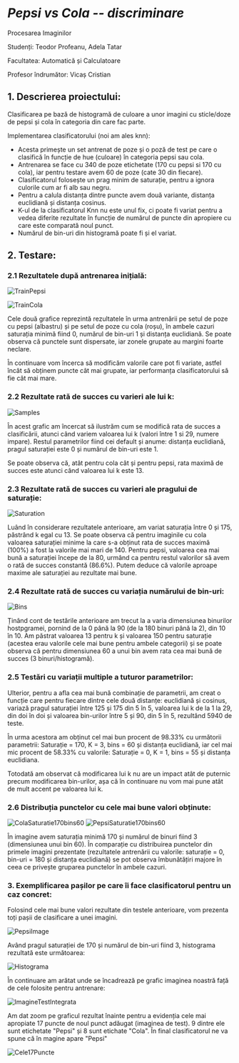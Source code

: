 # **_Pepsi vs Cola -- discriminare_**
Procesarea Imaginilor

Studenți: Teodor Profeanu, Adela Tatar

Facultatea: Automatică și Calculatoare

Profesor îndrumător: Vicaș Cristian


## 1. Descrierea proiectului:
Clasificarea pe bază de histogramă de culoare a unor imagini cu sticle/doze de pepsi și cola în categoria din care fac parte. 

Implementarea clasificatorului (noi am ales knn): 
- Acesta primește un set antrenat de poze și o poză de test pe care o clasifică în funcție de hue (culoare) în categoria pepsi sau cola. 
- Antrenarea se face cu 340 de poze etichetate (170 cu pepsi si 170 cu cola), iar pentru testare avem 60 de poze (cate 30 din fiecare).
- Clasificatorul folosește un prag minim de saturație, pentru a ignora culorile cum ar fi alb sau negru.
- Pentru a calula distanța dintre puncte avem două variante, distanța euclidiană și distanța cosinus. 
- K-ul de la clasificatorul Knn nu este unul fix, ci poate fi variat pentru a vedea diferite rezultate în funcție de numărul de puncte din apropiere cu care este comparată noul punct. 
- Numărul de bin-uri din histogramă poate fi și el variat.

## 2. Testare:
### 2.1 Rezultatele după antrenarea inițială: 

![TrainPepsi](https://github.com/teodor-profeanu/Coke-Pepsi-Discrimination/blob/main/graphs/TrainPepsi.jpeg?raw=true)

![TrainCola](https://github.com/teodor-profeanu/Coke-Pepsi-Discrimination/blob/main/graphs/TrainCola.jpeg?raw=true)

Cele două grafice reprezintă rezultatele în urma antrenării pe setul de poze cu pepsi (albastru) și pe setul de poze cu cola (roșu), în ambele cazuri saturația minimă fiind 0, numărul de bin-uri 1 și distanța euclidiană. Se poate observa că punctele sunt dispersate, iar zonele grupate au margini foarte neclare.

În continuare vom încerca să modificăm valorile care pot fi variate, astfel încât să obținem puncte cât mai grupate, iar performanța clasificatorului să fie cât mai mare.  

### 2.2 Rezultate rată de succes cu varieri ale lui k: 

![Samples](https://github.com/teodor-profeanu/Coke-Pepsi-Discrimination/blob/main/graphs/VariationNoSamples.jpeg?raw=true)

În acest grafic am încercat să ilustrăm cum se modifică rata de succes a clasificării, atunci când variem valoarea lui k (valori între 1 si 29, numere impare). Restul parametrilor fiind cei default și anume: distanța euclidiană, pragul saturației este 0 și numărul de bin-uri este 1. 

Se poate observa că, atât pentru cola cât și pentru pepsi, rata maximă de succes este atunci când valoarea lui k este 13. 

### 2.3 Rezultate rată de succes cu varieri ale pragului de saturație: 

![Saturation](https://github.com/teodor-profeanu/Coke-Pepsi-Discrimination/blob/main/graphs/VariationSaturation.jpeg?raw=true)

Luând în considerare rezultatele anterioare, am variat saturația între 0 și 175, păstrând k egal cu 13. Se poate observa că pentru imaginile cu cola valoarea saturației minime la care s-a obținut rata de succes maximă (100%) a fost la valorile mai mari de 140. Pentru pepsi, valoarea cea mai bună a saturației începe de la 80, urmând ca pentru restul valorilor să avem o rată de succes constantă (86.6%). Putem deduce că valorile aproape maxime ale saturației au rezultate mai bune.

### 2.4 Rezultate rată de succes cu variația numărului de bin-uri: 

![Bins](https://github.com/teodor-profeanu/Coke-Pepsi-Discrimination/blob/main/graphs/VariationBins.jpeg?raw=true)

Ținând cont de testările anterioare am trecut la a varia dimensiunea binurilor hostpgramei, pornind de la 0 până la 90 (de la 180 binuri până la 2), din 10 în 10. Am păstrat valoarea 13 pentru k și valoarea 150 pentru saturație (acestea erau valorile cele mai bune pentru ambele categorii) și se poate observa că pentru dimensiunea 60 a unui bin avem rata cea mai bună de succes (3 binuri/histogramă). 

### 2.5 Testări cu variații multiple a tuturor parametrilor: 

Ulterior, pentru a afla cea mai bună combinație de parametrii, am creat o funcție care pentru fiecare dintre cele două distanțe: euclidiană și cosinus, variază pragul saturației între 125 și 175 din 5 în 5, valoarea lui k de la 1 la 29, din doi în doi și valoarea bin-urilor între 5 și 90, din 5 în 5, rezultând 5940 de teste. 

În urma acestora am obținut cel mai bun procent de 98.33% cu următorii parametrii: Saturație = 170, K = 3, bins = 60 și distanța euclidiană, iar cel mai mic procent de 58.33% cu valorile: Saturație = 0, K = 1, bins = 55 și distanța euclidiana.

Totodată am observat că modificarea lui k nu are un impact atât de puternic precum modificarea bin-urilor, așa că în continuare nu vom mai pune atât de mult accent pe valoarea lui k. 

### 2.6 Distribuția punctelor cu cele mai bune valori obținute:

![ColaSaturatie170bins60](https://github.com/teodor-profeanu/Coke-Pepsi-Discrimination/blob/main/graphs/ColaSaturatie170bins60.jpeg?raw=true)
![PepsiSaturatie170bins60](https://github.com/teodor-profeanu/Coke-Pepsi-Discrimination/blob/main/graphs/PepsiSaturatie170bins60.jpeg?raw=true)

În imagine avem saturația minimă 170 și numărul de binuri fiind 3 (dimensiunea unui bin 60). În comparație cu distribuirea punctelor din primele imagini prezentate (rezultatele antrenării cu valorile: saturație = 0, bin-uri = 180 și distanța euclidiană) se pot observa îmbunătățiri majore în ceea ce privește gruparea punctelor în ambele cazuri.

### 3. Exemplificarea pașilor pe care îi face clasificatorul pentru un caz concret:

Folosind cele mai bune valori rezultate din testele anterioare, vom prezenta toți pașii de clasificare a unei imagini. 

![PepsiImage](https://github.com/teodor-profeanu/Coke-Pepsi-Discrimination/blob/main/graphs/PepsiImage.jpeg?raw=true)

Având pragul saturației de 170 și numărul de bin-uri fiind 3, histograma rezultată este următoarea:

![Histograma](https://github.com/teodor-profeanu/Coke-Pepsi-Discrimination/blob/main/graphs/Histograma.jpeg?raw=true)

În continuare am arătat unde se încadrează pe grafic imaginea noastră față de cele folosite pentru antrenare:

![ImagineTestIntegrata](https://github.com/teodor-profeanu/Coke-Pepsi-Discrimination/blob/main/graphs/ImagineTestIntegrata.jpeg?raw=true)

Am dat zoom pe graficul rezultat înainte pentru a evidenția cele mai apropiate 17 puncte de noul punct adăugat (imaginea de test). 9 dintre ele sunt etichetate "Pepsi" și 8 sunt etichate "Cola". În final clasificatorul ne va spune că în magine apare "Pepsi"

![Cele17Puncte](https://github.com/teodor-profeanu/Coke-Pepsi-Discrimination/blob/main/graphs/Cele17Puncte.jpeg?raw=true)

